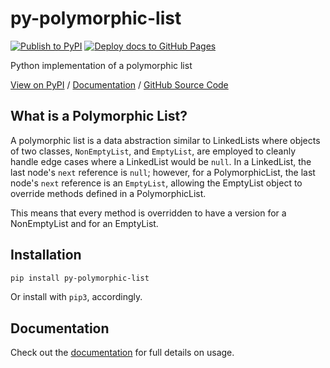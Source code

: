 # py-polymorphic-list

[![Publish to PyPI](https://github.com/keshprad/py_polymorphic_list/actions/workflows/publish.yml/badge.svg)](https://github.com/keshprad/py-polymorphic-list/actions/workflows/publish.yml) [![Deploy docs to GitHub Pages](https://github.com/keshprad/py_polymorphic_list/actions/workflows/docs.yml/badge.svg)](https://github.com/keshprad/py-polymorphic-list/actions/workflows/docs.yml)

Python implementation of a polymorphic list

[View on PyPI](https://pypi.org/project/py-polymorphic-list/) / [Documentation](https://keshprad.github.io/py-polymorphic-list/) / [GitHub Source Code](https://github.com/keshprad/py-polymorphic-list/)

## What is a Polymorphic List?

A polymorphic list is a data abstraction similar to LinkedLists where objects of two classes, `NonEmptyList`, and `EmptyList`, are employed to cleanly handle edge cases where a LinkedList would be `null`. In a LinkedList, the last node's `next` reference is `null`; however, for a PolymorphicList, the last node's `next` reference is an `EmptyList`, allowing the EmptyList object to override methods defined in a PolymorphicList.

This means that every method is overridden to have a version for a NonEmptyList and for an EmptyList.

## Installation

```bash
pip install py-polymorphic-list
```

Or install with `pip3`, accordingly.

## Documentation

Check out the [documentation](https://keshprad.github.io/py-polymorphic-list/) for full details on usage.
